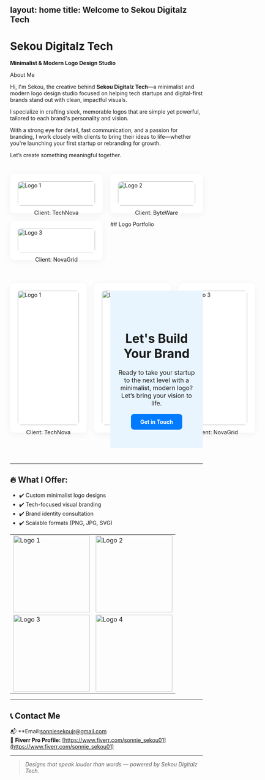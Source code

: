 


layout: home
title: Welcome to Sekou Digitalz Tech
---

# Sekou Digitalz Tech  
**Minimalist & Modern Logo Design Studio**

 About Me

Hi, I'm Sekou, the creative behind **Sekou Digitalz Tech**—a minimalist and modern logo design studio focused on helping tech startups and digital-first brands stand out with clean, impactful visuals.

I specialize in crafting sleek, memorable logos that are simple yet powerful, tailored to each brand's personality and vision.

With a strong eye for detail, fast communication, and a passion for branding, I work closely with clients to bring their ideas to life—whether you're launching your first startup or rebranding for growth.

Let’s create something meaningful together.



<div style="display: grid; grid-template-columns: repeat(auto-fit, minmax(200px, 1fr)); gap: 20px; max-width: 1000px; margin: 40px auto;">

  <!-- Logo 1 -->
  <div style="background: white; padding: 20px; border-radius: 12px; box-shadow: 0 4px 20px rgba(0,0,0,0.05);">
    <img src="assets/logo1.png" alt="Logo 1" style="width: 100%; height: auto; border-radius: 8px;">
    <p style="text-align: center; margin-top: 10px; font-size: 0.9rem;">Client: TechNova</p>
  </div>

  <!-- Logo 2 -->
  <div style="background: white; padding: 20px; border-radius: 12px; box-shadow: 0 4px 20px rgba(0,0,0,0.05);">
    <img src="assets/logo2.png" alt="Logo 2" style="width: 100%; height: auto; border-radius: 8px;">
    <p style="text-align: center; margin-top: 10px; font-size: 0.9rem;">Client: ByteWare</p>
  </div>

  <!-- Logo 3 -->
  <div style="background: white; padding: 20px; border-radius: 12px; box-shadow: 0 4px 20px rgba(0,0,0,0.05);">
    <img src="assets/logo3.png" alt="Logo 3" style="width: 100%; height: auto; border-radius: 8px;">
    <p style="text-align: center; margin-top: 10px; font-size: 0.9rem;">Client: NovaGrid</p>
  </div>
## Logo Portfolio

<div style="display: grid; grid-template-columns: repeat(auto-fit, minmax(200px, 1fr)); gap: 20px; max-width: 1000px; margin: 40px auto;">

  <!-- Logo 1 -->
  <div style="background: white; padding: 20px; border-radius: 12px; box-shadow: 0 4px 20px rgba(0,0,0,0.05);">
    <img src="assets/logo1.png" alt="Logo 1" style="width: 100%; height: auto; border-radius: 8px;">
    <p style="text-align: center; margin-top: 10px; font-size: 0.9rem;">Client: TechNova</p>
  </div>

  <!-- Logo 2 -->
  <div style="background: white; padding: 20px; border-radius: 12px; box-shadow: 0 4px 20px rgba(0,0,0,0.05);">
    <img src="assets/logo2.png" alt="Logo 2" style="width: 100%; height: auto; border-radius: 8px;">
    <p style="text-align: center; margin-top: 10px; font-size: 0.9rem;">Client: ByteWare</p>
  </div>

  <!-- Logo 3 -->
  <div style="background: white; padding: 20px; border-radius: 12px; box-shadow: 0 4px 20px rgba(0,0,0,0.05);">
    <img src="assets/logo3.png" alt="Logo 3" style="width: 100%; height: auto; border-radius: 8px;">
    <p style="text-align: center; margin-top: 10px; font-size: 0.9rem;">Client: NovaGrid</p>
  </div>

</div>

<!-- Call to Action Section -->
<section style="text-align: center; padding: 60px 20px; background: #e8f5ff; margin-top: 60px;">
  <h2 style="font-size: 2rem; margin-bottom: 20px;">Let's Build Your Brand</h2>
  <p style="font-size: 1rem; margin-bottom: 30px;">
    Ready to take your startup to the next level with a minimalist, modern logo?
    Let’s bring your vision to life.
  </p>
  <a href="mailto:your@email.com" style="background: #007BFF; color: white; padding: 12px 24px; border-radius: 8px; text-decoration: none; font-weight: bold;">
    Get in Touch
  </a>
</section>

</div>


---

## 🔥 What I Offer:
- ✔️ Custom minimalist logo designs  
- ✔️ Tech-focused visual branding  
- ✔️ Brand identity consultation  
- ✔️ Scalable formats (PNG, JPG, SVG)



<table>
  <tr>
    <td><img src="assets/logos/sonnie-logo.jpg" alt="Logo 1" width="200"/></td>
    <td><img src="assets/logos/sonnie-logo-2.jpg" alt="Logo 2" width="200"/></td>
  </tr>
  <tr>
    <td><img src="assets/logos/sonnie-logo.png" alt="Logo 3" width="200"/></td>
    <td><img src="assets/logos/sonnie-logo-2.png" alt="Logo 4" width="200"/></td>
  </tr>
</table>

</div>



---

## 📞 Contact Me

📬 **Email:sonniesekoujr@gmail.com  
💼 **Fiverr Pro Profile:** [https://www.fiverr.com/sonnie_sekou01](https://www.fiverr.com/sonnie_sekou01)

---

> _Designs that speak louder than words — powered by Sekou Digitalz Tech._
